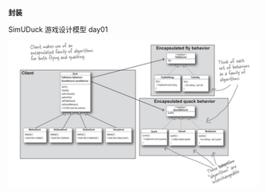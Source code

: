**封装**

SimUDuck 游戏设计模型 day01

<div align="center">
    <img src="./day01/IMG_SimUDuck.jpeg"/>
</div>


